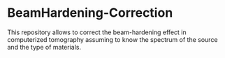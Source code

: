 # BeamHardening-Correction
This repository allows to correct the beam-hardening effect in computerized tomography assuming to know the spectrum of the source and the type of materials.
